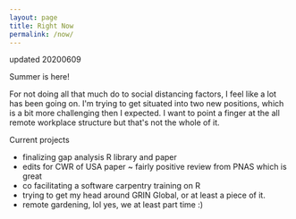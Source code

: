 ```yaml
---
layout: page
title: Right Now
permalink: /now/
---
```


updated 20200609

Summer is here!

For not doing all that much do to social distancing factors, I feel like a lot has been going on. I'm trying to get situated into two new positions, which is a bit more challenging then I expected. I want to point a finger at the all remote workplace structure but that's not the whole of it.

Current projects
- finalizing gap analysis R library and paper
- edits for CWR of USA paper ~ fairly positive review from PNAS which is great
- co facilitating a software carpentry training on R
- trying to get my head around GRIN Global, or at least a piece of it.
- remote gardening, lol yes, we at least part time :)

